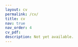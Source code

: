 ```yaml
---
layout: cv
permalink: /cv/
title: cv
nav: true
nav_order: 4
cv_pdf: 
description: Not yet available.
---
```

